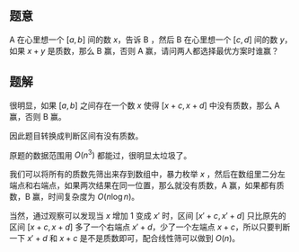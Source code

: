 ## 题意
A 在心里想一个 $[a,b]$ 间的数 $x$，告诉 B ，然后 B 在心里想一个 $[c,d]$ 间的数 $y$，如果 $x+y$ 是质数，那么 B 赢，否则 A 赢，请问两人都选择最优方案时谁赢？
## 题解
很明显，如果 $[a,b]$ 之间存在一个数 $x$ 使得 $[x+c,x+d]$ 中没有质数，那么 A 赢，否则 B 赢。

因此题目转换成判断区间有没有质数。

原题的数据范围用 $O(n^3)$ 都能过，很明显太垃圾了。

我们可以将所有的质数先筛出来存到数组中，暴力枚举 $x$ ，然后在数组里二分左端点和右端点，如果两次结果在同一位置，那么就没有质数，A 赢，如果都有质数，B 赢，时间复杂度为 $O(n\log n)$。

当然，通过观察可以发现当 $x$ 增加 $1$ 变成 $x'$ 时，区间 $[x'+c,x'+d]$ 只比原先的区间 $[x+c,x+d]$ 多了一个右端点 $x'+d$，少了一个左端点 $x+c$，所以只要判断一下 $x'+d$ 和 $x+c$ 是不是质数即可，配合线性筛可以做到 $O(n)$。
 